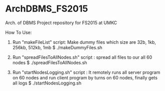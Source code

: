 # ArchDBMS_FS2015
Arch. of DBMS Project repository for FS2015 at UMKC

How To Use:

1. Run "makeFileList" script: Make dummy files which size are 32b, 1kb, 256kb, 512kb, 1mb
$ ./makeDummyFiles.sh

2. Run "spreadFilesToAllNodes.sh" script : spread all files to our all 60 nodes
$ ./spreadFilesToAllNodes.sh

3. Run "startNodesLogging.sh" script : It remotely runs all server program on 60 nodes and run client program by turns on 60 nodes, finally gets all logs
$ ./startNodesLogging.sh

